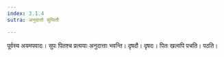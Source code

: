 ```yaml
---
index: 3.1.4
sutra: अनुदात्तौ सुप्पितौ

---
```

पूर्वस्य अयमपवादः। सुपः पितश्च प्रत्ययाः अनुदात्ताः भवन्ति। दृषदौ। दृषदः। पितः खल्वपि पचति। पठति।